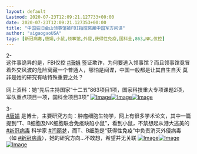 ```yaml
---
layout: default
Lastmod: 2020-07-23T12:09:21.127733+00:00
date: 2020-07-23T12:09:21.127353+00:00
title: "中国驻旧金山领事馆被FBI指控窝藏中国军方间谍"
author: "aigaogaoUSA"
tags: [新冠病毒,唐娟,小鼠,领事馆,外侵,获得性免疫,国科金,863,NK,仅控]
---
```


2-  
这件事诡异的是，FBI仅控 [#唐娟](/hashtag/唐娟) 签证欺诈，为何要逃入领事馆？而且领事馆竟冒着外交风波的危险窝藏一个普通人，哪怕是间谍，中国一般都是让其自生自灭 莫非是她的研究有啥特殊重要之处？

网上资料：她“先后主持国家“十二五”863项目1项，国家科技重大专项课题2项，军队重点项目一项，国科金项目3项” [![Image](https://images.weserv.nl/?url=https%3A//pbs.twimg.com/media/EdmmGl-UwAARxG_.png)](https://images.weserv.nl/?url=https%3A//pbs.twimg.com/media/EdmmGl-UwAARxG_.png)[![Image](https://images.weserv.nl/?url=https%3A//pbs.twimg.com/media/EdmmInLU0AEUyGL.png)](https://images.weserv.nl/?url=https%3A//pbs.twimg.com/media/EdmmInLU0AEUyGL.png)[![Image](https://images.weserv.nl/?url=https%3A//pbs.twimg.com/media/EdmmN5EUcAMNx3H.png)](https://images.weserv.nl/?url=https%3A//pbs.twimg.com/media/EdmmN5EUcAMNx3H.png) 

3-  
[#唐娟](/hashtag/唐娟) 是博士，主要研究方向：肿瘤细胞生物学，网上有很多学术论文，其中一篇提到“T、B细胞及NK细胞联合免疫缺陷小鼠”，看到小鼠，不禁想起从港大逃美的 [#新冠病毒](/hashtag/新冠病毒) 科学家 [#闫丽梦](/hashtag/闫丽梦)，而T、B细胞是“获得性免疫”中负责消灭外侵病毒（如 [#新冠病毒](/hashtag/新冠病毒)），她的研究方向...不敢想，希望并无关联 [![Image](https://images.weserv.nl/?url=https%3A//pbs.twimg.com/media/EdmsVg3UEAAzNg4.png)](https://images.weserv.nl/?url=https%3A//pbs.twimg.com/media/EdmsVg3UEAAzNg4.png)[![Image](https://images.weserv.nl/?url=https%3A//pbs.twimg.com/media/EdmsVg6VAAEEd9-.png)](https://images.weserv.nl/?url=https%3A//pbs.twimg.com/media/EdmsVg6VAAEEd9-.png)[![Image](https://images.weserv.nl/?url=https%3A//pbs.twimg.com/media/EdmsVg3UMAA_4Va.png)](https://images.weserv.nl/?url=https%3A//pbs.twimg.com/media/EdmsVg3UMAA_4Va.png)

